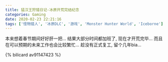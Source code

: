 ```yaml
---
title: 猛汉王狩猎日记-冰原开荒完结纪念
categories: Gaming
date: 2020-02-23 22:21:16
tags: ['怪物猎人', '冰原DLC', '游戏', 'Monster Hunter World', 'Iceborne']
---
```



本来想着春节期间好好肝一把... 结果大部分时间都加班了, 现在才开荒完毕... 而且在可以预期的未来工作也会比较繁忙... 趁没有正式复工, 留个几年bia...


{% bilicard av91147423 %}

<!-- 摘要部分 -->
<!-- more -->
